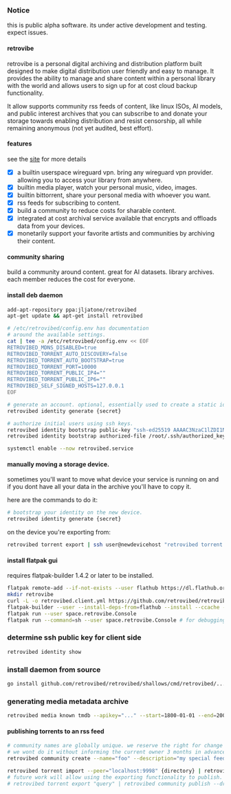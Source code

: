 ### Notice

this is public alpha software. its under active development and testing. expect issues.

#### retrovibe

retrovibe is a personal digital archiving and distribution platform built designed to make digital distribution
user friendly and easy to manage. It provides the ability to manage and share content within a personal library
with the world and allows users to sign up for at cost cloud backup functionality.

It allow supports community rss feeds of content, like linux ISOs, AI models, and public interest archives that you can subscribe
to and donate your storage towards enabling distribution and resist censorship, all while remaining anonymous (not yet audited, best effort).

#### features
see the [site](https://retrovibe.space) for more details
- [x] a builtin userspace wireguard vpn. bring any wireguard vpn provider. allowing you to access your library from anywhere.
- [x] builtin media player, watch your personal music, video, images.
- [x] builtin bittorrent, share your personal media with whoever you want.
- [x] rss feeds for subscribing to content.
- [x] build a community to reduce costs for sharable content.
- [x] integrated at cost archival service available that encrypts and offloads data from your devices.
- [x] monetarily support your favorite artists and communities by archiving their content.

#### community sharing

build a community around content. great for AI datasets. library archives. each member reduces the cost for everyone.


#### install deb daemon

```bash
add-apt-repository ppa:jljatone/retrovibed
apt-get update && apt-get install retrovibed

# /etc/retrovibed/config.env has documentation
# around the available settings.
cat | tee -a /etc/retrovibed/config.env << EOF
RETROVIBED_MDNS_DISABLED=true
RETROVIBED_TORRENT_AUTO_DISCOVERY=false
RETROVIBED_TORRENT_AUTO_BOOTSTRAP=true
RETROVIBED_TORRENT_PORT=10000
RETROVIBED_TORRENT_PUBLIC_IP4=""
RETROVIBED_TORRENT_PUBLIC_IP6=""
RETROVIBED_SELF_SIGNED_HOSTS=127.0.0.1
EOF

# generate an account. optional, essentially used to create a static id for your account.
retrovibed identity generate {secret}

# authorize initial users using ssh keys.
retrovibed identity bootstrap public-key "ssh-ed25519 AAAAC3NzaC1lZDI1NTE5AAAAIBEdpDo/fUPKK7OUuZ4VM6JeBJmyZ882tQYPBN6nQwIk"
retrovibed identity bootstrap authorized-file /root/.ssh/authorized_keys

systemctl enable --now retrovibed.service
```

#### manually moving a storage device.
sometimes you'll want to move what device your service is running on and if you dont have all your data in the archive you'll have to copy it.

here are the commands to do it:

```bash
# bootstrap your identity on the new device.
retrovibed identity generate {secret}
```

on the device you're exporting from:
```bash
retrovibed torrent export | ssh user@newdevicehost "retrovibed torrent import peer --peer='olddevicehost:port'"
```

#### install flatpak gui

requires flatpak-builder 1.4.2 or later to be installed.

```bash
flatpak remote-add --if-not-exists --user flathub https://dl.flathub.org/repo/flathub.flatpakrepo
mkdir retrovibe
curl -L -o retrovibed.client.yml https://github.com/retrovibed/retrovibed/releases/latest/download/flatpak.client.yml
flatpak-builder --user --install-deps-from=flathub --install --ccache --force-clean retrovibe retrovibed.client.yml
flatpak run --user space.retrovibe.Console
flatpak run --command=sh --user space.retrovibe.Console # for debugging the runtime
```

### determine ssh public key for client side

```bash
retrovibed identity show
```

### install daemon from source

```bash
go install github.com/retrovibed/retrovibed/shallows/cmd/retrovibed/...
```

### generating media metadata archive
```bash
retrovibed media known tmdb --apikey="..." --start=1800-01-01 --end=2000-12-31 | retrovibed media known archive --directory="." --pattern="retrovibed.media.archive.d"
```

#### publishing torrents to an rss feed
```bash
# community names are globally unique. we reserve the right for change owners if someone is found squatting on a well known entity.
# we wont do it without informing the current owner 3 months in advance.
retrovibed community create --name="foo" --description="my special feed"

retrovibed torrent import --peer="localhost:9998" {directory} | retrovibed community publish --dry-run foo
# future work will allow using the exporting functionality to publish. either torrents or media.
# retrovibed torrent export "query" | retrovibed community publish --dry-run foo
```
